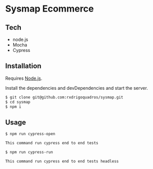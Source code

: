 # Sysmap Ecommerce

## Tech

* node.js
* Mocha
* Cypress

## Installation

Requires [Node.js](https://nodejs.org/).

Install the dependencies and devDependencies and start the server.

```sh
$ git clone git@github.com:rxdrigoquadros/sysmap.git
$ cd sysmap
$ npm i
```

## Usage

```sh
$ npm run cypress-open

This command run cypress end to end tests

$ npm run cypress-run

This command run cypress end to end tests headless


```
